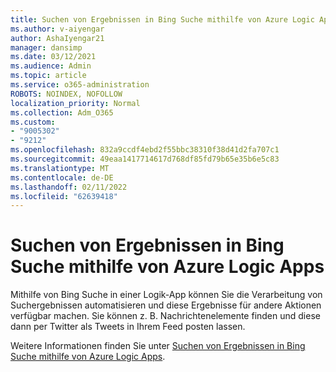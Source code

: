 ```yaml
---
title: Suchen von Ergebnissen in Bing Suche mithilfe von Azure Logic Apps
ms.author: v-aiyengar
author: AshaIyengar21
manager: dansimp
ms.date: 03/12/2021
ms.audience: Admin
ms.topic: article
ms.service: o365-administration
ROBOTS: NOINDEX, NOFOLLOW
localization_priority: Normal
ms.collection: Adm_O365
ms.custom:
- "9005302"
- "9212"
ms.openlocfilehash: 832a9ccdf4ebd2f55bbc38310f38d41d2fa707c1
ms.sourcegitcommit: 49eaa1417714617d768df85fd79b65e35b6e5c83
ms.translationtype: MT
ms.contentlocale: de-DE
ms.lasthandoff: 02/11/2022
ms.locfileid: "62639418"
---
```

# <a name="find-results-in-bing-search-by-using-azure-logic-apps"></a>Suchen von Ergebnissen in Bing Suche mithilfe von Azure Logic Apps

Mithilfe von Bing Suche in einer Logik-App können Sie die Verarbeitung von Suchergebnissen automatisieren und diese Ergebnisse für andere Aktionen verfügbar machen. Sie können z. B. Nachrichtenelemente finden und diese dann per Twitter als Tweets in Ihrem Feed posten lassen.

Weitere Informationen finden Sie unter [Suchen von Ergebnissen in Bing Suche mithilfe von Azure Logic Apps](https://go.microsoft.com/fwlink/?linkid=2151928).